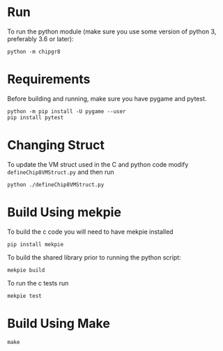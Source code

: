 # Run

To run the python module (make sure you use some version of python 3, preferably 3.6 or later):

```
python -m chipgr8
```

# Requirements

Before building and running, make sure you have pygame and pytest.

```
python -m pip install -U pygame --user
pip install pytest
```

# Changing Struct

To update the VM struct used in the C and python code modify `defineChip8VMStruct.py` and then run 

```
python ./defineChip8VMStruct.py
```

# Build Using mekpie

To build the c code you will need to have mekpie installed

```
pip install mekpie
```

To build the shared library prior to running the python script:

```
mekpie build
```

To run the c tests run

```
mekpie test
```

# Build Using Make

```
make
```